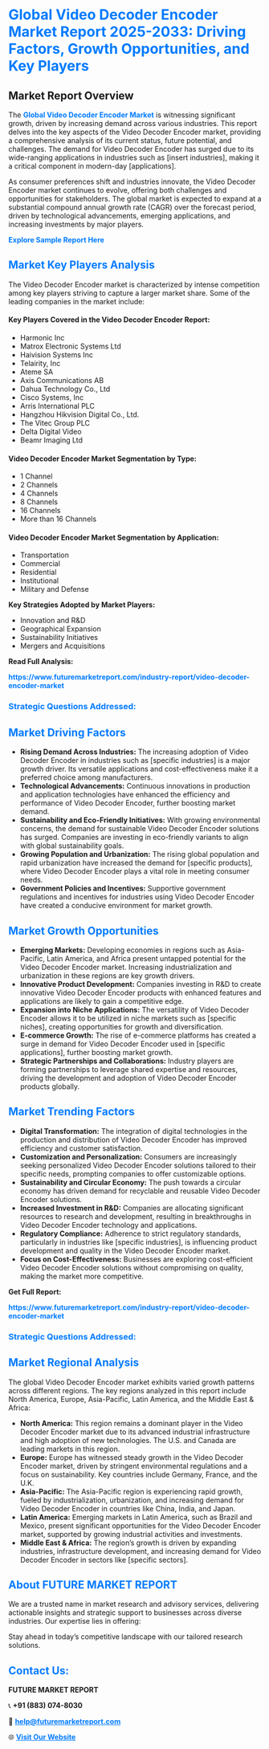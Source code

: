 <h1 style="color: #007BFF;">Global Video Decoder Encoder Market Report 2025-2033: Driving Factors, Growth Opportunities, and Key Players</h1>

<section id="overview">
<h2>Market Report Overview</h2>
<p>The <a href="https://www.futuremarketreport.com/industry-report/video-decoder-encoder-market" style="color: #007BFF; text-decoration: none;"><strong>Global Video Decoder Encoder Market</strong></a> is witnessing significant growth, driven by increasing demand across various industries. This report delves into the key aspects of the Video Decoder Encoder market, providing a comprehensive analysis of its current status, future potential, and challenges. The demand for Video Decoder Encoder has surged due to its wide-ranging applications in industries such as [insert industries], making it a critical component in modern-day [applications].</p>
<p>As consumer preferences shift and industries innovate, the Video Decoder Encoder market continues to evolve, offering both challenges and opportunities for stakeholders. The global market is expected to expand at a substantial compound annual growth rate (CAGR) over the forecast period, driven by technological advancements, emerging applications, and increasing investments by major players.</p>
</section>

<section id="overview">
<p><a href="https://www.futuremarketreport.com/request-sample/reportId=82517" style="color: #007BFF; text-decoration: none;"><strong>Explore Sample Report Here</strong></a></p>
</section>

<section id="key-players">
<h2 style="color: #007BFF;">Market Key Players Analysis</h2>
<p>The Video Decoder Encoder market is characterized by intense competition among key players striving to capture a larger market share. Some of the leading companies in the market include:</p>
<h4>Key Players Covered in the Video Decoder Encoder Report:</h4>
<ul><li>Harmonic Inc</li><li>Matrox Electronic Systems Ltd</li><li>Haivision Systems Inc</li><li>Telairity, Inc</li><li>Ateme SA</li><li>Axis Communications AB</li><li>Dahua Technology Co., Ltd</li><li>Cisco Systems, Inc</li><li>Arris International PLC</li><li>Hangzhou Hikvision Digital Co., Ltd.</li><li>The Vitec Group PLC</li><li>Delta Digital Video</li><li>Beamr Imaging Ltd</li></ul>
<h4>Video Decoder Encoder Market Segmentation by Type:</h4>
<ul><li>1 Channel</li><li>2 Channels</li><li>4 Channels</li><li>8 Channels</li><li>16 Channels</li><li>More than 16 Channels</li></ul>

<h4>Video Decoder Encoder Market Segmentation by Application:</h4>
<ul><li>Transportation</li><li>Commercial</li><li>Residential</li><li>Institutional</li><li>Military and Defense</li></ul>
<p><strong>Key Strategies Adopted by Market Players:</strong></p>
<ul>
<li>Innovation and R&D</li>
<li>Geographical Expansion</li>
<li>Sustainability Initiatives</li>
<li>Mergers and Acquisitions</li>
</ul>
</section>

<section>
<p><strong>Read Full Analysis: </strong></p><a href="https://www.futuremarketreport.com/industry-report/video-decoder-encoder-market" style="color: #007BFF; text-decoration: none;"><strong>https://www.futuremarketreport.com/industry-report/video-decoder-encoder-market</strong></a>
<h3 style="color: #007BFF;">Strategic Questions Addressed:</h3>
</section>

<section id="driving-factors">
<h2 style="color: #007BFF;">Market Driving Factors</h2>
<ul>
<li><strong>Rising Demand Across Industries:</strong> The increasing adoption of Video Decoder Encoder in industries such as [specific industries] is a major growth driver. Its versatile applications and cost-effectiveness make it a preferred choice among manufacturers.</li>
<li><strong>Technological Advancements:</strong> Continuous innovations in production and application technologies have enhanced the efficiency and performance of Video Decoder Encoder, further boosting market demand.</li>
<li><strong>Sustainability and Eco-Friendly Initiatives:</strong> With growing environmental concerns, the demand for sustainable Video Decoder Encoder solutions has surged. Companies are investing in eco-friendly variants to align with global sustainability goals.</li>
<li><strong>Growing Population and Urbanization:</strong> The rising global population and rapid urbanization have increased the demand for [specific products], where Video Decoder Encoder plays a vital role in meeting consumer needs.</li>
<li><strong>Government Policies and Incentives:</strong> Supportive government regulations and incentives for industries using Video Decoder Encoder have created a conducive environment for market growth.</li>
</ul>
</section>

<section id="growth-opportunities">
<h2 style="color: #007BFF;">Market Growth Opportunities</h2>
<ul>
<li><strong>Emerging Markets:</strong> Developing economies in regions such as Asia-Pacific, Latin America, and Africa present untapped potential for the Video Decoder Encoder market. Increasing industrialization and urbanization in these regions are key growth drivers.</li>
<li><strong>Innovative Product Development:</strong> Companies investing in R&D to create innovative Video Decoder Encoder products with enhanced features and applications are likely to gain a competitive edge.</li>
<li><strong>Expansion into Niche Applications:</strong> The versatility of Video Decoder Encoder allows it to be utilized in niche markets such as [specific niches], creating opportunities for growth and diversification.</li>
<li><strong>E-commerce Growth:</strong> The rise of e-commerce platforms has created a surge in demand for Video Decoder Encoder used in [specific applications], further boosting market growth.</li>
<li><strong>Strategic Partnerships and Collaborations:</strong> Industry players are forming partnerships to leverage shared expertise and resources, driving the development and adoption of Video Decoder Encoder products globally.</li>
</ul>
</section>

<section id="trending-factors">
<h2 style="color: #007BFF;">Market Trending Factors</h2>
<ul>
<li><strong>Digital Transformation:</strong> The integration of digital technologies in the production and distribution of Video Decoder Encoder has improved efficiency and customer satisfaction.</li>
<li><strong>Customization and Personalization:</strong> Consumers are increasingly seeking personalized Video Decoder Encoder solutions tailored to their specific needs, prompting companies to offer customizable options.</li>
<li><strong>Sustainability and Circular Economy:</strong> The push towards a circular economy has driven demand for recyclable and reusable Video Decoder Encoder solutions.</li>
<li><strong>Increased Investment in R&D:</strong> Companies are allocating significant resources to research and development, resulting in breakthroughs in Video Decoder Encoder technology and applications.</li>
<li><strong>Regulatory Compliance:</strong> Adherence to strict regulatory standards, particularly in industries like [specific industries], is influencing product development and quality in the Video Decoder Encoder market.</li>
<li><strong>Focus on Cost-Effectiveness:</strong> Businesses are exploring cost-efficient Video Decoder Encoder solutions without compromising on quality, making the market more competitive.</li>
</ul>
</section>

<section>
<p><strong>Get Full Report: </strong></p><a href="https://www.futuremarketreport.com/industry-report/video-decoder-encoder-market" style="color: #007BFF; text-decoration: none;"><strong>https://www.futuremarketreport.com/industry-report/video-decoder-encoder-market</strong></a>
<h3 style="color: #007BFF;">Strategic Questions Addressed:</h3>
</section>


<section id="regional-analysis">
<h2 style="color: #007BFF;">Market Regional Analysis</h2>
<p>The global Video Decoder Encoder market exhibits varied growth patterns across different regions. The key regions analyzed in this report include North America, Europe, Asia-Pacific, Latin America, and the Middle East & Africa:</p>
<ul>
<li><strong>North America:</strong> This region remains a dominant player in the Video Decoder Encoder market due to its advanced industrial infrastructure and high adoption of new technologies. The U.S. and Canada are leading markets in this region.</li>
<li><strong>Europe:</strong> Europe has witnessed steady growth in the Video Decoder Encoder market, driven by stringent environmental regulations and a focus on sustainability. Key countries include Germany, France, and the U.K.</li>
<li><strong>Asia-Pacific:</strong> The Asia-Pacific region is experiencing rapid growth, fueled by industrialization, urbanization, and increasing demand for Video Decoder Encoder in countries like China, India, and Japan.</li>
<li><strong>Latin America:</strong> Emerging markets in Latin America, such as Brazil and Mexico, present significant opportunities for the Video Decoder Encoder market, supported by growing industrial activities and investments.</li>
<li><strong>Middle East & Africa:</strong> The region’s growth is driven by expanding industries, infrastructure development, and increasing demand for Video Decoder Encoder in sectors like [specific sectors].</li>
</ul>
</section>

<footer>
<h2 style="color: #007BFF;">About FUTURE MARKET REPORT</h2>
<p>We are a trusted name in market research and advisory services, delivering actionable insights and strategic support to businesses across diverse industries. Our expertise lies in offering:</p>

<p>Stay ahead in today’s competitive landscape with our tailored research solutions.</p>

<h2 style="color: #007BFF;">Contact Us:</h2>
<p><strong>FUTURE MARKET REPORT</strong></p>
<p>📞 <strong>+91 (883) 074-8030</strong></p>
<p>📧 <strong><a href="mailto:help@futuremarketreport.com" style="color: #007BFF;">help@futuremarketreport.com</a></strong></p>
<p>🌐 <strong><a href="https://www.futuremarketreport.com/" style="color: #007BFF;">Visit Our Website</a></strong></p>
</footer>